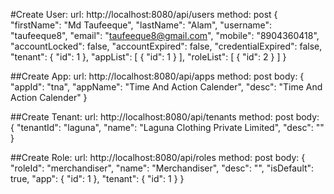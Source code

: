 #Create User:
url: http://localhost:8080/api/users
method: post
{
	"firstName": "Md Taufeeque",
	"lastName": "Alam",
	"username": "taufeeque8",
	"email": "taufeeque8@gmail.com",
	"mobile": "8904360418",
	"accountLocked": false,
	"accountExpired": false,
	"credentialExpired": false,
	"tenant": {
		"id": 1
	},
	"appList": [
		{
			"id": 1
		}
	],
	"roleList": [
		{
			"id": 2
		}
	]
}


##Create App:
url: http://localhost:8080/api/apps
method: post
body:
{
	"appId": "tna",
	"appName": "Time And Action Calender",
	"desc": "Time And Action Calender"
}

##Create Tenant:
url: http://localhost:8080/api/tenants
method: post
body:
{
	"tenantId": "laguna",
	"name": "Laguna Clothing Private Limited",
	"desc": ""
}

##Create Role:
url: http://localhost:8080/api/roles
method: post
body:
{
	"roleId": "merchandiser",
	"name": "Merchandiser",
	"desc": "",
	"isDefault": true,
	"app": {
		"id": 1
	},
	"tenant": {
		"id": 1
	}
}